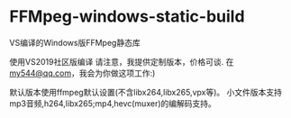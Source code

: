 # FFMpeg-windows-static-build
VS编译的Windows版FFMpeg静态库

使用VS2019社区版编译
请注意，我提供定制版本，价格可谈.
在 my544@qq.com，我会为你做这项工作:)

默认版本使用ffmpeg默认设置(不含libx264,libx265,vpx等)。
小文件版本支持mp3音频,h264,libx265;mp4,hevc(muxer)的编解码支持。
